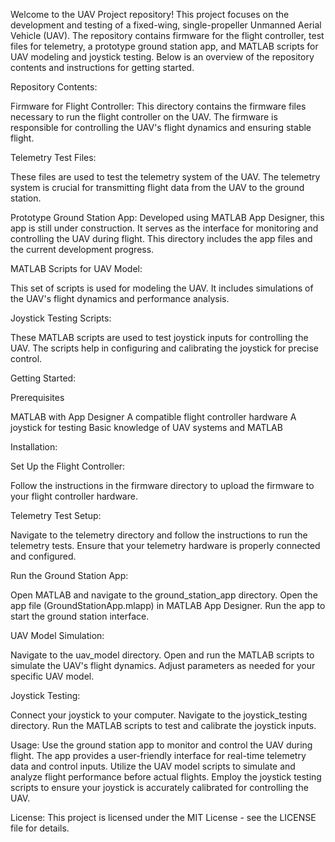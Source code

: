 Welcome to the UAV Project repository! This project focuses on the development and testing of a fixed-wing, single-propeller Unmanned Aerial Vehicle (UAV). The repository contains firmware for the flight controller, test files for telemetry, a prototype ground station app, and MATLAB scripts for UAV modeling and joystick testing. Below is an overview of the repository contents and instructions for getting started.

Repository Contents:

Firmware for Flight Controller: This directory contains the firmware files necessary to run the flight controller on the UAV. The firmware is responsible for controlling the UAV's flight dynamics and ensuring stable flight.

Telemetry Test Files: 

These files are used to test the telemetry system of the UAV. The telemetry system is crucial for transmitting flight data from the UAV to the ground station.

Prototype Ground Station App: Developed using MATLAB App Designer, this app is still under construction. It serves as the interface for monitoring and controlling the UAV during flight. This directory includes the app files and the current development progress.

MATLAB Scripts for UAV Model: 

This set of scripts is used for modeling the UAV. It includes simulations of the UAV's flight dynamics and performance analysis.

Joystick Testing Scripts: 

These MATLAB scripts are used to test joystick inputs for controlling the UAV. The scripts help in configuring and calibrating the joystick for precise control.

Getting Started:

Prerequisites

MATLAB with App Designer
A compatible flight controller hardware
A joystick for testing
Basic knowledge of UAV systems and MATLAB

Installation:

Set Up the Flight Controller:

Follow the instructions in the firmware directory to upload the firmware to your flight controller hardware.

Telemetry Test Setup:

Navigate to the telemetry directory and follow the instructions to run the telemetry tests. Ensure that your telemetry hardware is properly connected and configured.

Run the Ground Station App:

Open MATLAB and navigate to the ground_station_app directory.
Open the app file (GroundStationApp.mlapp) in MATLAB App Designer.
Run the app to start the ground station interface.

UAV Model Simulation:

Navigate to the uav_model directory.
Open and run the MATLAB scripts to simulate the UAV's flight dynamics. Adjust parameters as needed for your specific UAV model.

Joystick Testing:

Connect your joystick to your computer.
Navigate to the joystick_testing directory.
Run the MATLAB scripts to test and calibrate the joystick inputs.

Usage:
Use the ground station app to monitor and control the UAV during flight. The app provides a user-friendly interface for real-time telemetry data and control inputs.
Utilize the UAV model scripts to simulate and analyze flight performance before actual flights.
Employ the joystick testing scripts to ensure your joystick is accurately calibrated for controlling the UAV.

License:
This project is licensed under the MIT License - see the LICENSE file for details.
